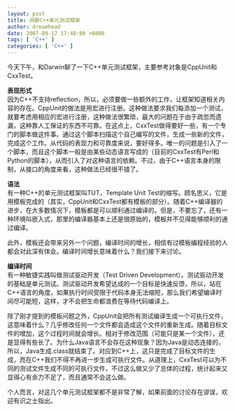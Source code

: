 ```yaml
---
layout: post
title: 闲聊C++单元测试框架
author: dreamhead
date: 2007-09-17 17:48:00 +0800
tags: [ 'C++' ]
categories: [ 'C++' ]
---
```


今天下午，和Darwin聊了一下C++单元测试框架，主要参考对象是CppUnit和CxxTest。  
  
**表现形式**  
因为C++不支持reflection，所以，必须要做一些额外的工作，让框架知道相关内容的存在。CppUnit的做法是用宏进行注册。这种做法要求我们每添加一个测试，就要考虑用相应的宏进行注册，这种做法很繁琐，最大的问题在于由于疏忽而遗漏，这种靠人工保证的东西不可靠。在这点上，CxxTest做得要好一些，有一个专门的脚本做这件事。通过这个脚本扫描这个自己编写的文件，生成一些新的文件，完成这个工作。从代码的表现力和可靠度来说，要好得多。唯一的问题是引入了一个脚本，而且这个脚本一般是由某些动态语言写成的（目前的CxxTest有Perl和Python的脚本），从而引入了对这种语言的依赖。不过，由于C++语言本身的限制，从接口的角度来看，这种做法已经很不错了。  
  
**语法**  
有一种C++的单元测试框架叫TUT，Template Unit Test的缩写。顾名思义，它是用模板完成的（其实，CppUnit和CxxTest都有模板的部分）。随着C++编译器的进步，在大多数情况下，模板都是可以顺利通过编译的。但是，不要忘了，还有一种环境叫嵌入式，那里的编译器基本上还是很原始的，模板并不见得能够顺利的通过编译。  
  
此外，模板还会带来另外一个问题，编译时间的增长，相信有过模板编程经验的人都会对此深有体会。编译时间增长意味着什么？我们接下来讨论。  
  
**编译时间**  
有一种敏捷实践叫做测试驱动开发（Test Driven Development）。测试驱动开发的基础是单元测试。测试驱动开发希望达成的一个目标是快速反馈，所以，站在C++语言的角度，如果执行时间受限于代码本身无法缩短，那么我们希望编译时间尽可能短，这样，才不会把生命都浪费在等待代码编译上。  
  
除了刚才提到的模板问题之外，CppUnit会把所有测试编译生成一个可执行文件，这意味着什么？几乎修改任何一个文件都会造成这个文件的重新生成。随着目标文件的增加，这个过程时间就会增长。相对于修改范围（可能只是某一个文件），还是显得有些长了。为什么Java语言不会存在这种现象？因为Java是动态连接的，所以，Java生成.class就结束了。对应到C++上，这只是完成了目标文件的生成，而在C++我们不得不再进一步生成可执行文件。从道理上，CxxTest可以为不同的测试文件生成不同的可执行文件，不过这么做又少了总体的过程，统计起来又显得心有余力不足了，而且通常不会这么做。  
  
个人而言，对这几个单元测试框架都不是非常了解，如果前面的讨论存在谬误，欢迎有识之士指出。



